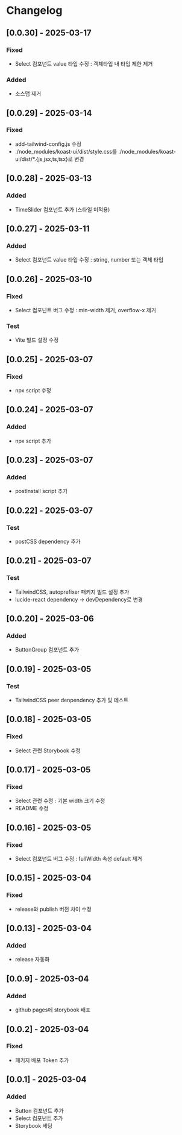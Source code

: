 # Changelog

## [0.0.30] - 2025-03-17
### Fixed
- Select 컴포넌트 value 타입 수정 : 객체타입 내 타입 제한 제거
### Added
- 소스맵 제거

## [0.0.29] - 2025-03-14
### Fixed
- add-tailwind-config.js 수정
- ./node_modules/koast-ui/dist/style.css를 ./node_modules/koast-ui/dist/*.{js,jsx,ts,tsx}로 변경

## [0.0.28] - 2025-03-13
### Added
- TimeSlider 컴포넌트 추가 (스타일 미적용)

## [0.0.27] - 2025-03-11
### Added
- Select 컴포넌트 value 타입 수정 : string, number 또는 객체 타입

## [0.0.26] - 2025-03-10
### Fixed
- Select 컴포넌트 버그 수정 : min-width 제거, overflow-x 제거
### Test
- Vite 빌드 설정 수정

## [0.0.25] - 2025-03-07
### Fixed
- npx script 수정

## [0.0.24] - 2025-03-07
### Added
- npx script 추가

## [0.0.23] - 2025-03-07
### Added
- postInstall script 추가

## [0.0.22] - 2025-03-07
### Test
- postCSS dependency 추가

## [0.0.21] - 2025-03-07
### Test
- TailwindCSS, autoprefixer 패키지 빌드 설정 추가
- lucide-react dependency -> devDependency로 변경

## [0.0.20] - 2025-03-06
### Added
- ButtonGroup 컴포넌트 추가

## [0.0.19] - 2025-03-05
### Test
- TailwindCSS peer denpendency 추가 및 테스트

## [0.0.18] - 2025-03-05
### Fixed
- Select 관련 Storybook 수정

## [0.0.17] - 2025-03-05
### Fixed
- Select 관련 수정 : 기본 width 크기 수정
- README 수정

## [0.0.16] - 2025-03-05
### Fixed
- Select 컴포넌트 버그 수정 : fullWidth 속성 default 제거

## [0.0.15] - 2025-03-04
### Fixed
- release와 publish 버전 차이 수정

## [0.0.13] - 2025-03-04
### Added
- release 자동화

## [0.0.9] - 2025-03-04
### Added
- github pages에 storybook 배포

## [0.0.2] - 2025-03-04
### Fixed
- 패키지 배포 Token 추가

## [0.0.1] - 2025-03-04
### Added
- Button 컴포넌트 추가
- Select 컴포넌트 추가
- Storybook 세팅

